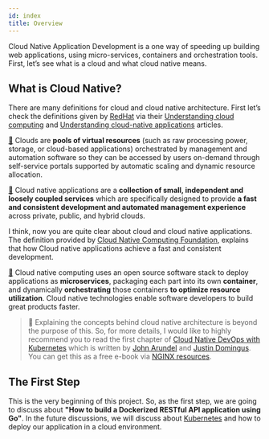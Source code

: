 ```yaml
---
id: index
title: Overview
---
```


Cloud Native Application Development is a one way of speeding up building web applications, using micro-services, containers and orchestration tools. First, let’s see what is a cloud and what cloud native means.

## What is Cloud Native?
There are many definitions for cloud and cloud native architecture. First let’s check the definitions given by [RedHat](https://www.redhat.com/) via their [Understanding cloud computing](https://www.redhat.com/en/topics/cloud) and [Understanding cloud-native applications](https://www.redhat.com/en/topics/cloud-native-apps) articles.

[📖](https://www.redhat.com/en/topics/cloud) Clouds are **pools of virtual resources** (such as raw processing power, storage, or cloud-based applications) orchestrated by management and automation software so they can be accessed by users on-demand through self-service portals supported by automatic scaling and dynamic resource allocation.

[📖](https://www.redhat.com/en/topics/cloud-native-apps) Cloud native applications are a **collection of small, independent and loosely coupled services** which are specifically designed to provide **a fast and consistent development and automated management experience** across private, public, and hybrid clouds.

I think, now you are quite clear about cloud and cloud native applications. The definition provided by [Cloud Native Computing Foundation](https://www.cncf.io/), explains that how Cloud native applications achieve a fast and consistent development.

[📖](https://www.cncf.io/) Cloud native computing uses an open source software stack to deploy applications as **microservices**, packaging each part into its own **container**, and dynamically **orchestrating** those containers **to optimize resource utilization**. Cloud native technologies enable software developers to build great products faster.

> 💯 Explaining the concepts behind cloud native architecture is beyond the purpose of this. So, for more details, I would like to highly recommend you to read the first chapter of [Cloud Native DevOps with Kubernetes](https://www.amazon.com/Cloud-Native-DevOps-Kubernetes-Applications/dp/1492040762) which is written by [John Arundel](https://twitter.com/bitfield) and [Justin Domingus](https://twitter.com/JustinDomingus). You can get this as a free e-book via [NGINX resources](https://www.nginx.com/resources/library/cloud-native-devops-with-kubernetes/).

## The First Step

This is the very beginning of this project. So, as the first step, we are going to discuss about **"How to build a Dockerized RESTful API application using Go"**. In the future discussions, we will discuss about [Kubernetes](https://kubernetes.io/) and how to deploy our application in a cloud environment.